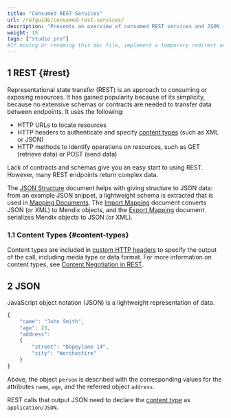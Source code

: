```yaml
---
title: "Consumed REST Services"
url: /refguide/consumed-rest-services/
description: "Presents an overview of consumed REST services and JSON in Mendix."
weight: 15
tags: ["studio pro"]
#If moving or renaming this doc file, implement a temporary redirect and let the respective team know they should update the URL in the product. See Mapping to Products for more details.
---
```


## 1 REST {#rest}

Representational state transfer (REST) is an approach to consuming or exposing resources. It has gained popularity because of its simplicity, because no extensive schemas or contracts are needed to transfer data between endpoints. It uses the following:

* HTTP URLs to locate resources
* HTTP headers to authenticate and specify [content types](#content-types) (such as XML or JSON)
* HTTP methods to identify operations on resources, such as GET (retrieve data) or POST (send data)

Lack of contracts and schemas give you an easy start to using REST. However, many REST endpoints return complex data.

The [JSON Structure](/refguide/json-structures/) document helps with giving structure to JSON data: from an example JSON snippet, a lightweight schema is extracted that is used in [Mapping Documents](/refguide/mapping-documents/). The [Import Mapping](/refguide/import-mappings/) document converts JSON (or XML) to Mendix objects, and the [Export Mapping](/refguide/export-mappings/) document serializes Mendix objects to JSON (or XML).

### 1.1 Content Types {#content-types}

Content types are included in [custom HTTP headers](/refguide/call-rest-action/#custom-http-headers) to specify the output of the call, including media type or data format. For more information on content types, see [Content Negotiation in REST](https://restfulapi.net/content-negotiation/).

## 2 JSON

JavaScript object notation (JSON) is a lightweight representation of data. 

```js
{
	"name": "John Smith",
	"age": 23,
	"address": 
	{
		"street": "Dopeylane 14",
		"city": "Worchestire"
	}
}
```

Above, the object `person` is described with the corresponding values for the attributes `name`, `age`, and the referred object `address`.

REST calls that output JSON need to declare the [content type](#content-types) as `application/JSON`. 
